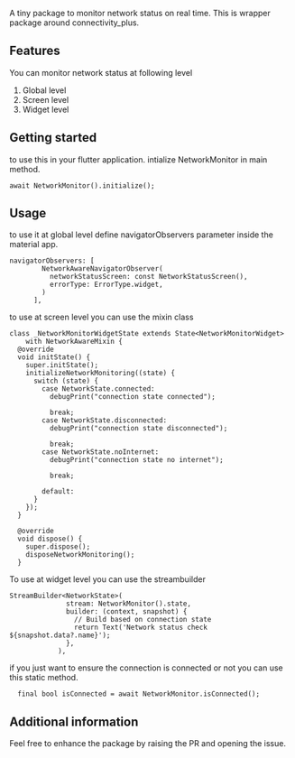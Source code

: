 <!--
This README describes the package. If you publish this package to pub.dev,
this README's contents appear on the landing page for your package.

For information about how to write a good package README, see the guide for
[writing package pages](https://dart.dev/tools/pub/writing-package-pages).

For general information about developing packages, see the Dart guide for
[creating packages](https://dart.dev/guides/libraries/create-packages)
and the Flutter guide for
[developing packages and plugins](https://flutter.dev/to/develop-packages).
-->

A tiny package to monitor network status on real time. This is wrapper package around connectivity_plus.

## Features

You can monitor network status at following level
 1. Global level
 2. Screen level
 3. Widget level

## Getting started

to use this in your flutter application. 
intialize NetworkMonitor in main method.

```
await NetworkMonitor().initialize();
```


## Usage

to use it at global level define navigatorObservers parameter inside the material app.

```
navigatorObservers: [
        NetworkAwareNavigatorObserver(
          networkStatusScreen: const NetworkStatusScreen(),
          errorType: ErrorType.widget,
        )
      ],
```

to use at screen level you can use the mixin class

```
class _NetworkMonitorWidgetState extends State<NetworkMonitorWidget>
    with NetworkAwareMixin {
  @override
  void initState() {
    super.initState();
    initializeNetworkMonitoring((state) {
      switch (state) {
        case NetworkState.connected:
          debugPrint("connection state connected");

          break;
        case NetworkState.disconnected:
          debugPrint("connection state disconnected");

          break;
        case NetworkState.noInternet:
          debugPrint("connection state no internet");

          break;

        default:
      }
    });
  }

  @override
  void dispose() {
    super.dispose();
    disposeNetworkMonitoring();
  }

```

To use at widget level you can use the streambuilder

```
StreamBuilder<NetworkState>(
              stream: NetworkMonitor().state,
              builder: (context, snapshot) {
                // Build based on connection state
                return Text('Network status check ${snapshot.data?.name}');
              },
            ),
```

if you just want to ensure the connection is connected or not you can use this static method.

```
  final bool isConnected = await NetworkMonitor.isConnected();
```

## Additional information

Feel free to enhance the package by raising the PR and opening the issue.
